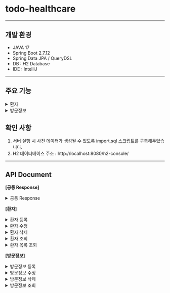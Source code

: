 # todo-healthcare
---

## 개발 환경
- JAVA 17
- Spring Boot 2.7.12
- Spring Data JPA / QueryDSL
- DB : H2 Database
- IDE : IntelliJ
---

## 주요 기능

<details>
<summary>환자</summary>

### 환자 도메인
* 등록 : 병원에 소속된 환자를 등록합니다.
* 수정 : 환자정보를 수정합니다.
* 삭제 : 환자정보가 삭제 처리되어 삭제일자가 update 됩니다.
* 조회 : 소속 병원, 방문 기록을 포함한 환자의 모든 정보를 조회합니다.
* 목록조회 : 검색 조건과 일치하는 전체 환자 목록을 조회합니다.
</details>

<details>
<summary>방문정보</summary>

### 방문정보 도메인
* 등록: 환자의 방문 정보를 등록하고 환자의 최근 방문일자를 수정합니다.
* 수정: 환자의 방문 정보를 수정합니다.
* 삭제: 환자의 밤문 정보가 삭제 처리되어 삭제일자가 update 됩니다.
* 조회: 소속 병원, 환자 정보를 포함한 환자의 방문 정보를 조회합니다.
---
</details>



## 확인 사항
1. 서버 실행 시 사전 데이터가 생성될 수 있도록 import.sql 스크립트를 구축해두었습니다.
2. H2 데이터베이스 주소 : http://localhost:8080/h2-console/
---

## API Document
**[공통 Response]**
<details>
<summary>공통 Response</summary>

---
* **Response :**  
  `timestamp = [LocalDateTime] - 타임스탬프`  
  `status = [int] - HTTP 정보`  
  `code = [String] - HTTP 정보`  
  `data = [] - Response 데이터`  


* **Success Response:**
```
{
    "timestamp": "2023-06-01T18:39:56.2844502",
    "status": 200,
    "code": "OK",
    "data": {
        ...
    }
}
``` 
---
</details>

**[환자]**
<details>
<summary>환자 등록</summary>

**환자 등록**
---
* **HTTP Method :**
  `POST`
- **URL :**  
/api/patients

* **Request :**  
  * **Body** :  
  `name = [String] - 환자명`  
  `gender = [String] - 성별`  
  `birth = [String] - 생년월일`  
  `phone = [String] - 휴대번호`  
  `hospitalId = [Long] - 병원ID`  


* **Response :**  
  `id = [Long] - 환자ID`  
  `createdDate = [LocalDateTime] - 생성일시`


* **Success Request:**
```
{
    "name": "환자A4",
    "gender": "F",
    "birth": "1990-01-01",
    "phone": "010-1234-5678",
    "hospitalId" : 2
}
```

* **Success Response:**
```
{
    "timestamp": "2023-06-01T18:39:56.2844502",
    "status": 200,
    "code": "OK",
    "data": {
        "id": 5,
        "createdDate": "2023-06-01T18:39:56.2028937"
    }
}
```
---
</details>

<details>
<summary>환자 수정</summary>

**환자 수정**
---
* **HTTP Method :**
  `PUT`
- **URL :**  
  /api/patients/{id}

* **Request :**  
  * **쿼리 파라미터 :**  
  `id = [Long] - 환자ID`  
  
  * **Body** :  
  `name = [String] - 환자명`  
  `gender = [String] - 성별`  
  `birth = [String] - 생년월일`  
  `phone = [String] - 휴대번호`  
  `hospitalId = [Long] - 병원ID`


* **Response :**  
  `name = [String] - 환자명`  
  `gender = [String] - 성별`  
  `birth = [String] - 생년월일`  
  `phone = [String] - 휴대번호`  
  `hospitalId = [Long] - 병원ID`


* **Success Request:**
```
{
    "name": "환자명수정",
    "gender": "F",
    "birth": "1990-01-02",
    "phone": "010-1234-5678",
    "hospitalId" : 1
}
```


* **Success Response:**
```
{
    "timestamp": "2023-06-01T18:44:31.6227232",
    "status": 200,
    "code": "OK",
    "data": {
        "name": "환자명수정",
        "gender": "F",
        "birth": "1990-01-02",
        "phone": "010-1234-5678",
        "hospitalId": 1
    }
}
```
---
</details>

<details>
<summary>환자 삭제</summary>

**환자 삭제**
---
* **HTTP Method :**
  `DELETE`
- **URL :**  
  /api/patients/{id}
* **Request :**
  * **쿼리 파라미터 :**  
    `id = [Long] - 환자ID`


* **Response :**  
  `id = [Long] - 환자ID`  
  `deletedDate = [LocalDateTime] - 삭제일시`

  
* **Success Response:**
```
{
    "timestamp": "2023-06-01T18:26:22.0429129",
    "status": 200,
    "code": "OK",
    "data": {
        "id": 2,
        "deletedDate": "2023-06-01T18:26:22.034911"
    }
}
```
---
</details>

<details>
<summary>환자 조회</summary>

**환자 조회**
---
* **HTTP Method :**
  `GET`
- **URL :**  
  /api/patients/{id}

* **Request :**
  * **쿼리 파라미터 :**  
    `id = [Long] - 환자ID`

* **Response :**  
  `id = [Long] - 환자ID`  
  `name = [String] - 환자명`  
  `registrationNo = [String] - 환자등록번호`    
  `gender = [String] - 성별`  
  `birth = [String] - 생일`  
  `phone = [String] - 휴대번호`  
  `lastVisitDate = [LocalDateTime] - 최근방문일자`  
  `hospital = [hospital] - 소속 병원 정보`  
  `visits = [visits] - 환자 방문 정보`  
 

  
* **Success Response:**
```
{
    "timestamp": "2023-06-01T18:56:45.1313069",
    "status": 200,
    "code": "OK",
    "data": {
        "id": 1,
        "name": "환자A1",
        "registrationNo": "2023010001",
        "gender": "M",
        "birth": "1990-01-01",
        "phone": "010-1111-1111",
        "lastVisitDate": "2023-06-01T18:56:34.107429",
        "hospital": {
            "id": 1,
            "name": "A병원",
            "careCenterNo": "01",
            "director": "A병원장"
        },
        "visits": [
            {
                "visitStateCode": "1",
                "departmentCode": "01",
                "typeCode": "D",
                "receptionDate": "2023-06-01T18:56:34.103413"
            },
            {
                "visitStateCode": "3",
                "departmentCode": "01",
                "typeCode": "T",
                "receptionDate": "2023-06-01T18:56:34.110429"
            }
        ]
    }
}
```
---
</details>

<details>
<summary>환자 목록 조회</summary>

**환자 목록 조회**
---
* **HTTP Method :**
  `GET`
- **URL :**  
  /api/patients?pageNo={pageNo}&pageSize={pageSize}
* **Request :**
  * **쿼리 파라미터 :**  
    `pageNo = [Integer] - 1부터 시작, 페이지 번호`
    `pageSize = [Integer] - 한 번에 조회하는 최대 항목 수`


* **Response :**  
  `pageInfo = [pageInfo] - 페이지정보`  
  `patients = [patients] - 환자정보(환자 조회의 정보와 동일)`


* **Success Response:**
```
{
    "timestamp": "2023-06-01T19:19:34.2008409",
    "status": 200,
    "code": "OK",
    "data": {
        "pageInfo": {
            "pageNo": 1,
            "pageSize": 3,
            "totalCount": 4
        },
        "patients": [
            {
                "id": 1,
                "name": "환자A1",
                "registrationNo": "2023010001",
                "gender": "M",
                "birth": "1990-01-01",
                "phone": "010-1111-1111",
                "lastVisitDate": "2023-06-01T19:19:22.561238"
            },
            {
                "id": 2,
                "name": "환자A2",
                "registrationNo": "2023010002",
                "gender": "F",
                "birth": "1990-02-02",
                "phone": "010-2222-2222",
                "lastVisitDate": "2023-06-01T19:19:22.563232"
            },
            {
                "id": 3,
                "name": "환자B1",
                "registrationNo": "2023020001",
                "gender": "F",
                "birth": "1990-03-03",
                "phone": "010-3333-3333",
                "lastVisitDate": "2023-06-01T19:19:22.565416"
            }
        ]
    }
}
```
---
</details>



**[방문정보]**
<details>
<summary>방문정보 등록</summary>

**방문정보 등록**
---
* **HTTP Method :**
  `POST`
- **URL :**  
  /api/visits

* **Request :**
  * **Body** :  
    `visitStateCode = [String] - 방문상태코드`  
    `departmentCode = [String] - 진료과목코드`  
    `typeCode = [String] - 진료유형코드`  
    `hospitalId = [Long] - 병원ID`  
    `patientId = [Long] - 환자ID`  


* **Response :**  
  `id = [Long] - 방문정보ID`  
  `createdDate = [LocalDateTime] - 생성일시`


* **Success Request:**
```
{
    "visitStateCode" : "2",
    "departmentCode" : "01",
    "typeCode" : "D",
    "hospitalId" : 1,
    "patientId" : 1
}
```

* **Success Response:**
```
{
    "timestamp": "2023-06-01T18:39:56.2844502",
    "status": 200,
    "code": "OK",
    "data": {
        "id": 5,
        "createdDate": "2023-06-01T18:39:56.2028937"
    }
}
```
---
</details>

<details>
<summary>방문정보 수정</summary>

**방문정보 수정**
---
* **HTTP Method :**
  `PUT`
- **URL :**  
  /api/visits/{id}

* **Request :**
  * **쿼리 파라미터 :**  
    `id = [Long] - 방문정보ID`

  * **Body** :  
    `name = [String] - 환자명`  
    `gender = [String] - 성별`  
    `birth = [String] - 생년월일`  
    `phone = [String] - 휴대번호`  
    `hospitalId = [Long] - 병원ID`


* **Response :**  
  `visitStateCode = [String] - 방문상태코드`  
  `departmentCode = [String] - 진료과목코드`  
  `typeCode = [String] - 진료유형코드`   
  `hospitalId = [Long] - 병원ID`  
  `patientId = [Long] - 환자ID`


* **Success Request:**
```
{
    "visitStateCode" : "2",
    "departmentCode" : "02",
    "typeCode" : "T",
    "hospitalId" : 2,
    "patientId" : 1
}
```


* **Success Response:**
```
{
    "timestamp": "2023-06-01T20:05:28.6372255",
    "status": 200,
    "code": "OK",
    "data": {
        "visitStateCode": "2",
        "departmentCode": "02",
        "typeCode": "T",
        "hospitalId": 2,
        "patientId": 1
    }
}
```
---
</details>

<details>
<summary>방문정보 삭제</summary>

**방문정보 삭제**
---
* **HTTP Method :**
  `DELETE`
- **URL :**  
  /api/visits/{id}
* **Request :**
  * **쿼리 파라미터 :**  
    `id = [Long] - 방문정보ID`


* **Response :**  
  `id = [Long] - 방문정보ID`  
  `deletedDate = [LocalDateTime] - 삭제일시`


* **Success Response:**
```
{
    "timestamp": "2023-06-01T18:26:22.0429129",
    "status": 200,
    "code": "OK",
    "data": {
        "id": 2,
        "deletedDate": "2023-06-01T18:26:22.034911"
    }
}
```
---
</details>

<details>
<summary>방문정보 조회</summary>

**방문정보 조회**
---
* **HTTP Method :**
  `GET`
- **URL :**  
  /api/visits/{id}

* **Request :**
  * **쿼리 파라미터 :**  
    `id = [Long] - 방문정보ID`

* **Response :**  
  `visitStateCode = [String] - 방문상태코드`  
  `departmentCode = [String] - 진료과목코드`  
  `typeCode = [String] - 진료유형코드`   
  `hospital = [hospital] - 소속 병원 정보`
* `patient = [patient] - 환자 정보`


* **Success Response:**
```
{
    "timestamp": "2023-06-01T20:10:55.4686635",
    "status": 200,
    "code": "OK",
    "data": {
        "visitStateCode": "1",
        "departmentCode": "01",
        "typeCode": "D",
        "hospital": {
            "id": 1,
            "name": "A병원",
            "careCenterNo": "01",
            "director": "A병원장"
        },
        "patient": {
            "name": "환자A1",
            "gender": "M",
            "birth": "1990-01-01",
            "phone": "010-1111-1111"
        }
    }
}
```
---
</details>